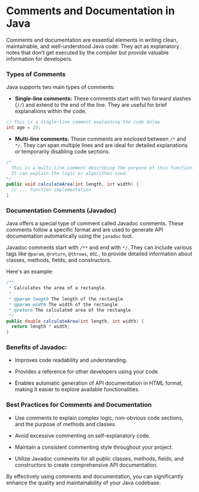 # Comments and Documentation in Java
Comments and documentation are essential elements in writing clean, maintainable, and well-understood Java code. They act as explanatory notes that don't get executed by the compiler but provide valuable information for developers.

### Types of Comments

Java supports two main types of comments:
- **Single-line comments:** These comments start with two forward slashes (`//`) and extend to the end of the line. They are useful for brief explanations within the code.
```java
// This is a single-line comment explaining the code below
int age = 25;
```
- **Multi-line comments:** These comments are enclosed between `/*` and `*/`. They can span multiple lines and are ideal for detailed explanations or temporarily disabling code sections.
```java
/*
  This is a multi-line comment describing the purpose of this function.
  It can explain the logic or algorithms used.
*/
public void calculateArea(int length, int width) {
  // ... function implementation
}
```

### Documentation Comments (Javadoc)
Java offers a special type of comment called Javadoc comments. These comments follow a specific format and are used to generate API documentation automatically using the `javadoc` tool.

Javadoc comments start with `/**` and end with `*/`. They can include various tags like `@param`, `@return`, `@throws`, etc., to provide detailed information about classes, methods, fields, and constructors.

Here's an example:
```java
/**
 * Calculates the area of a rectangle.
 * 
 * @param length The length of the rectangle.
 * @param width The width of the rectangle.
 * @return The calculated area of the rectangle.
 */
public double calculateArea(int length, int width) {
  return length * width;
}
```

### Benefits of Javadoc:
- Improves code readability and understanding.

- Provides a reference for other developers using your code.

- Enables automatic generation of API documentation in HTML format, making it easier to explore available functionalities.

### Best Practices for Comments and Documentation
- Use comments to explain complex logic, non-obvious code sections, and the purpose of methods and classes.

- Avoid excessive commenting on self-explanatory code.

- Maintain a consistent commenting style throughout your project.
- Utilize Javadoc comments for all public classes, methods, fields, and constructors to create comprehensive API documentation.

By effectively using comments and documentation, you can significantly enhance the quality and maintainability of your Java codebase.